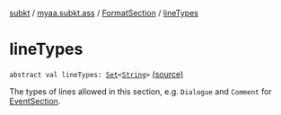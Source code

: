 [subkt](../../index.md) / [myaa.subkt.ass](../index.md) / [FormatSection](index.md) / [lineTypes](./line-types.md)

# lineTypes

`abstract val lineTypes: `[`Set`](https://kotlinlang.org/api/latest/jvm/stdlib/kotlin.collections/-set/index.html)`<`[`String`](https://kotlinlang.org/api/latest/jvm/stdlib/kotlin/-string/index.html)`>` [(source)](https://github.com/Myaamori/SubKt/blob/0.1.8/src/main/kotlin/myaa/subkt/ass/parser.kt#L899)

The types of lines allowed in this section, e.g. `Dialogue` and `Comment` for
[EventSection](../-event-section/index.md).

